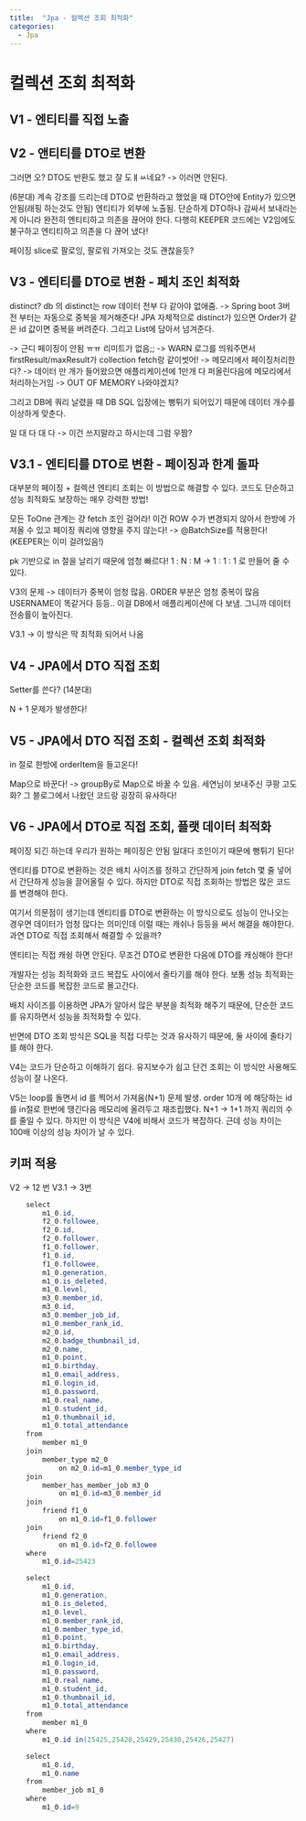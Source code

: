 ```yaml
---
title:  "Jpa - 컬렉션 조회 최적화"
categories:
  - Jpa
---
```


# 컬렉션 조회 최적화

## V1 - 엔티티를 직접 노출

## V2 - 앤티티를 DTO로 변환
그러면 오? DTO도 반환도 했고 잘 도ㅒㅆ네요? -> 이러면 안된다.

(6분대)
계속 강조를 드리는데 DTO로 반환하라고 했었을 때 DTO안에 Entity가 있으면 안됨(래핑 하는것도 안됨)
엔티티가 외부에 노출됨. 단순하게 DTO하나 감싸서 보내라는게 아니라 완전히 엔티티하고 의존을 끊어야 한다.
다행히 KEEPER 코드에는 V2임에도 불구하고 엔티티하고 의존을 다 끊어 냈다!

페이징 slice로 팔로잉, 팔로워 가져오는 것도 괜찮을듯?


## V3 - 엔티티를 DTO로 변환 - 페치 조인 최적화
distinct?
db 의 distinct는 row 데이터 전부 다 같아야 없애줌. -> Spring boot 3버전 부터는 자동으로 중복을 제거해준다!
JPA 자체적으로 distinct가 있으면 Order가 같은 id 값이면 중복을 버려준다. 그리고 List에 담아서 넘겨준다.

-> 근디 페이징이 안됨 ㅠㅠ
리미트가 없음;; -> WARN 로그를 띄워주면서 firstResult/maxResult가 collection fetch랑 같이썻어! -> 메모리에서 페이징처리한다? -> 데이터 만 개가 들어왔으면 애플리케이션에 1만개 다 퍼올린다음에 메모리에서 처리하는거임 -> OUT OF MEMORY 나와야겠지?

그리고 DB에 쿼리 날렸을 때 DB SQL 입장에는 뻥튀기 되어있기 때문에 데이터 개수를 이상하게 맞춘다.

일 대 다 대 다 -> 이건 쓰지말라고 하시는데 그럼 우짬?

## V3.1 - 엔티티를 DTO로 변환 - 페이징과 한계 돌파
대부분의 페이징 + 컬렉션 엔티티 조회는 이 방법으로 해결할 수 있다. 코드도 단순하고 성능 최적화도 보장하는 매우 강력한 방법!

모든 ToOne 관계는 걍 fetch 조인 걸어라! 이건 ROW 수가 변경되지 않아서 한방에 가져올 수 있고 페이징 쿼리에 영향을 주지 않는다!
-> @BatchSize를 적용한다! (KEEPER는 이미 걸려있음!)

pk 기반으로 in 절을 날리기 때문에 엄청 빠르다!
1 : N : M -> 1 : 1 : 1 로 만들어 줄 수 있다.

V3의 문제 -> 데이터가 중복이 엄청 많음. ORDER 부분은 엄청 중복이 많음 USERNAME이 똑같거다 등등..
이걸 DB에서 애플리케이션에 다 보냄. 그니까 데이터 전송률이 높아진다. 

V3.1 -> 이 방식은 딱 최적화 되어서 나옴

## V4 - JPA에서 DTO 직접 조회
Setter를 쓴다? (14분대)

N + 1 문제가 발생한다!

## V5 - JPA에서 DTO 직접 조회 - 컬렉션 조회 최적화

in 절로 한방에 orderItem을 들고온다!

Map으로 바꾼다! -> groupBy로 Map으로 바꿀 수 있음.
세연님이 보내주신 쿠팡 고도화? 그 블로그에서 나왔던 코드랑 굉장히 유사하다!

## V6 - JPA에서 DTO로 직접 조회, 플랫 데이터 최적화

페이징 되긴 하는데 우리가 원하는 페이징은 안됨 
일대다 조인이기 때문에 뻥튀기 된다!


엔티티를 DTO로 변환하는 것은 배치 사이즈를 정하고 간단하게 join fetch 몇 줄 넣어서 간단하게 성능을 끌어올릴 수 있다.
하지만 DTO로 직접 조회하는 방법은 많은 코드를 변경해야 한다.

여기서 의문점이 생기는데 엔티티를 DTO로 변환하는 이 방식으로도 성능이 안나오는 경우면 데이터가 엄청 많다는 의미인데 이럴 때는 캐쉬나 등등을 써서 해결을 해야한다. 과연 DTO로 직접 조회해서 해결할 수 있을까?

엔티티는 직접 캐슁 하면 안된다. 무조건 DTO로 변환한 다음에 DTO를 캐싱해야 한다!

개발자는 성능 최적화와 코드 복잡도 사이에서 줄타기를 해야 한다. 보통 성능 최적화는 단순한 코드를 복잡한 코드로 몰고간다.

배치 사이즈를 이용하면 JPA가 알아서 많은 부분을 최적화 해주기 때문에, 단순한 코드를 유지하면서 성능을 최적화할 수 있다. 

반면에 DTO 조회 방식은 SQL을 직접 다루는 것과 유사하기 때문에, 둘 사이에 줄타기를 해야 한다.

V4는 코드가 단순하고 이해하기 쉽다. 유지보수가 쉽고 단건 조회는 이 방식만 사용해도 성능이 잘 나온다.

V5는 loop를 돌면서 id 를 찍어서 가져옴(N+1) 문제 발생. order 10개 에 해당하는 id를 in절로 한번에 땡긴다음 메모리에 올려두고
재조립했다. N+1 -> 1+1 까지 쿼리의 수를 줄일 수 있다. 하지만 이 방식은 V4에 비해서 코드가 복잡하다. 근데 성능 차이는 100배 이상의 성능 차이가 날 수 있다.



## 키퍼 적용
V2 -> 12 번
V3.1 -> 3번
~~~java
    select
        m1_0.id,
        f2_0.followee,
        f2_0.id,
        f2_0.follower,
        f1_0.follower,
        f1_0.id,
        f1_0.followee,
        m1_0.generation,
        m1_0.is_deleted,
        m1_0.level,
        m3_0.member_id,
        m3_0.id,
        m3_0.member_job_id,
        m1_0.member_rank_id,
        m2_0.id,
        m2_0.badge_thumbnail_id,
        m2_0.name,
        m1_0.point,
        m1_0.birthday,
        m1_0.email_address,
        m1_0.login_id,
        m1_0.password,
        m1_0.real_name,
        m1_0.student_id,
        m1_0.thumbnail_id,
        m1_0.total_attendance      
    from
        member m1_0      
    join
        member_type m2_0              
            on m2_0.id=m1_0.member_type_id      
    join
        member_has_member_job m3_0              
            on m1_0.id=m3_0.member_id      
    join
        friend f1_0              
            on m1_0.id=f1_0.follower      
    join
        friend f2_0              
            on m1_0.id=f2_0.followee      
    where
        m1_0.id=25423
~~~

~~~java
    select
        m1_0.id,
        m1_0.generation,
        m1_0.is_deleted,
        m1_0.level,
        m1_0.member_rank_id,
        m1_0.member_type_id,
        m1_0.point,
        m1_0.birthday,
        m1_0.email_address,
        m1_0.login_id,
        m1_0.password,
        m1_0.real_name,
        m1_0.student_id,
        m1_0.thumbnail_id,
        m1_0.total_attendance      
    from
        member m1_0      
    where
        m1_0.id in(25425,25428,25429,25430,25426,25427)
~~~

~~~java
    select
        m1_0.id,
        m1_0.name      
    from
        member_job m1_0      
    where
        m1_0.id=9
~~~